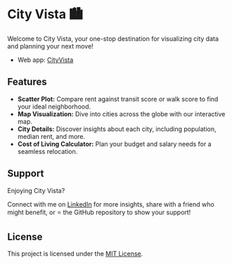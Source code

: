 # City Vista 🏙️

Welcome to City Vista, your one-stop destination for visualizing city data and planning your next move!

- Web app: [CityVista](https://cityvista.streamlit.app/)

## Features
- **Scatter Plot:** Compare rent against transit score or walk score to find your ideal neighborhood.
- **Map Visualization:** Dive into cities across the globe with our interactive map.
- **City Details:** Discover insights about each city, including population, median rent, and more.
- **Cost of Living Calculator:** Plan your budget and salary needs for a seamless relocation.

## Support
Enjoying City Vista? 

Connect with me on [LinkedIn](https://www.linkedin.com/in/sumeetbadgujar) for more insights, share with a friend who might benefit, or ⭐ the GitHub repository to show your support!

## License
This project is licensed under the [MIT License](LICENSE).
